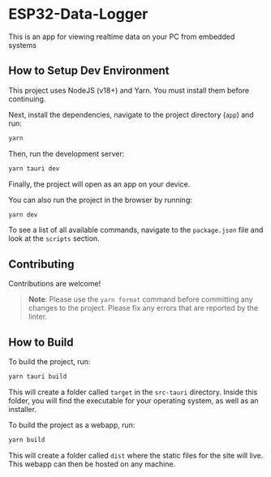 # ESP32-Data-Logger

This is an app for viewing realtime data on your PC from embedded systems

## How to Setup Dev Environment

This project uses NodeJS (v18+) and Yarn. You must install them before continuing.

Next, install the dependencies, navigate to the project directory (`app`) and run:

```bash
yarn
```

Then, run the development server:

```bash
yarn tauri dev
```

Finally, the project will open as an app on your device.

You can also run the project in the browser by running:

```bash
yarn dev
```

To see a list of all available commands, navigate to the `package.json` file and look at the `scripts` section.

## Contributing

Contributions are welcome!

> **Note**: Please use the `yarn format` command before committing any changes to the project. Please fix any errors that are reported by the linter.

## How to Build

To build the project, run:

```bash
yarn tauri build
```

This will create a folder called `target` in the `src-tauri` directory. Inside this folder, you will find the executable for your operating system, as well as an installer.

To build the project as a webapp, run:

```bash
yarn build
```

This will create a folder called `dist` where the static files for the site will live. This webapp can then be hosted on any machine. 
